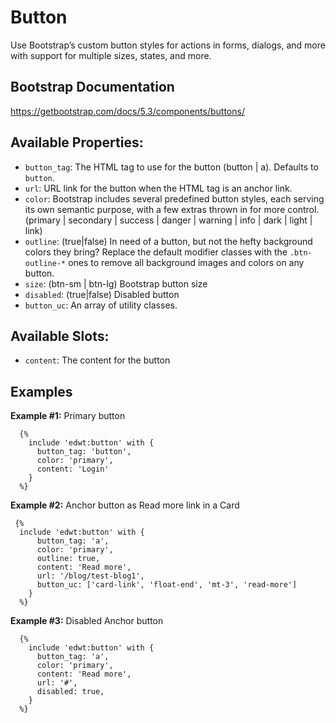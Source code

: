 # Button

Use Bootstrap’s custom button styles for actions in forms, dialogs, and more with support for multiple sizes, states, and more.

## Bootstrap Documentation

https://getbootstrap.com/docs/5.3/components/buttons/

## Available Properties:

- `button_tag`: The HTML tag to use for the button (button | a). Defaults to `button`.
- `url`: URL link for the button when the HTML tag is an anchor link.
- `color`: Bootstrap includes several predefined button styles, each serving its own
  semantic purpose, with a few extras thrown in for more control.
  (primary | secondary | success | danger | warning | info | dark | light | link)
- `outline`: (true|false) In need of a button, but not the hefty background colors they bring?
  Replace the default modifier classes with the `.btn-outline-*` ones to remove all
  background images and colors on any button.
- `size`: (btn-sm | btn-lg) Bootstrap button size
- `disabled`: (true|false) Disabled button
- `button_uc`: An array of utility classes.

## Available Slots:

- `content`: The content for the button

## Examples

**Example #1:** Primary button

```twig
  {%
    include 'edwt:button' with {
      button_tag: 'button',
      color: 'primary',
      content: 'Login'
    }
  %}
```

**Example #2:** Anchor button as Read more link in a Card

```twig
 {%
  include 'edwt:button' with {
      button_tag: 'a',
      color: 'primary',
      outline: true,
      content: 'Read more',
      url: '/blog/test-blog1',
      button_uc: ['card-link', 'float-end', 'mt-3', 'read-more']
    }
  %}
```

**Example #3:** Disabled Anchor button

```twig
  {%
    include 'edwt:button' with {
      button_tag: 'a',
      color: 'primary',
      content: 'Read more',
      url: '#',
      disabled: true,
    }
  %}
```
